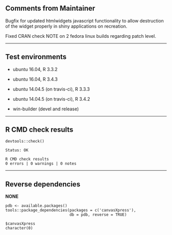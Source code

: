## Comments from Maintainer

Bugfix for updated htmlwidgets javascript functionality to allow destruction of the widget properly in shiny applications on recreation.

Fixed CRAN check NOTE on 2 fedora linux builds regarding patch level.

---  

## Test environments

* ubuntu 16.04, R 3.3.2
* ubuntu 16.04, R 3.4.3

* ubuntu 14.04.5 (on travis-ci), R 3.3.3
* ubuntu 14.04.5 (on travis-ci), R 3.4.2

* win-builder (devel and release)

---  

## R CMD check results


```
devtools::check()  

Status: OK  
  
R CMD check results  
0 errors | 0 warnings | 0 notes  
```

---  

## Reverse dependencies


**NONE**

```
pdb <- available.packages()
tools::package_dependencies(packages = c('canvasXpress'),
                            db = pdb, reverse = TRUE)
                            
$canvasXpress  
character(0)  
```
